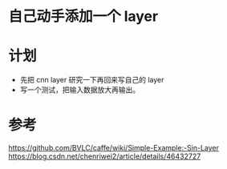 # 自己动手添加一个 layer
# 计划
- 先把 cnn layer 研究一下再回来写自己的 layer
- 写一个测试，把输入数据放大再输出。

# 参考
https://github.com/BVLC/caffe/wiki/Simple-Example:-Sin-Layer
https://blog.csdn.net/chenriwei2/article/details/46432727
